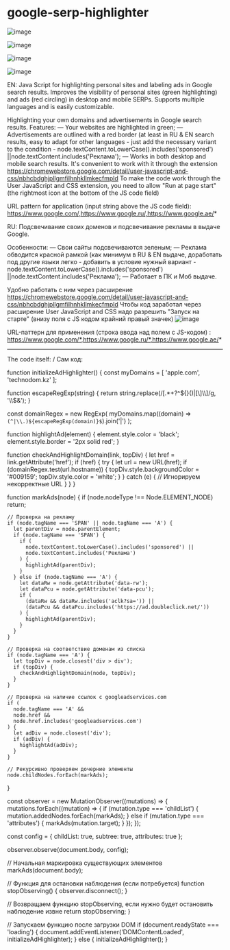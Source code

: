 # google-serp-highlighter

![image](https://github.com/user-attachments/assets/b72621f0-5b96-4b80-ba4d-994d1aa62176)

![image](https://github.com/user-attachments/assets/1e6de065-0c2f-4da6-a992-748121ce3e15)

![image](https://github.com/user-attachments/assets/d485197c-ade3-4b47-812d-a41fb014525e)

![image](https://github.com/user-attachments/assets/8afe9071-7676-4514-a2f7-da1a454b62e3)


EN:
Java Script for highlighting personal sites and labeling ads in Google search results. Improves the visibility of personal sites (green highlighting) and ads (red circling) in desktop and mobile SERPs. Supports multiple languages and is easily customizable.

Highlighting your own domains and advertisements in Google search results.
Features:
— Your websites are highlighted in green;
— Advertisements are outlined with a red border (at least in RU & EN search results, easy to adapt for other languages - just add the necessary variant to the condition - node.textContent.toLowerCase().includes('sponsored') ||node.textContent.includes('Реклама');
— Works in both desktop and mobile search results.
It's convenient to work with it through the extension https://chromewebstore.google.com/detail/user-javascript-and-css/nbhcbdghjpllgmfilhnhkllmkecfmpld
To make the code work through the User JavaScript and CSS extension, you need to allow "Run at page start" (the rightmost icon at the bottom of the JS code field)

URL pattern for application (input string above the JS code field):
https://www.google.com/,https://www.google.ru/,https://www.google.ae/*


RU:
Подсвечивание своих доменов и подсвечивание рекламы в выдаче Google.

Особенности:
— Свои сайты подсвечиваются зеленым;
— Реклама обводится красной рамкой (как минимум в RU & EN выдаче, доработать под другие языки легко - добавить в условие нужный вариант  - node.textContent.toLowerCase().includes('sponsored') ||node.textContent.includes('Реклама');
— Работает в ПК и Моб выдаче.

Удобно работать с ним через расширение https://chromewebstore.google.com/detail/user-javascript-and-css/nbhcbdghjpllgmfilhnhkllmkecfmpld
Чтобы код заработал через расширение User JavaScript and CSS надо разрешить "Запуск на старте" (внизу поля с JS кодом крайний правый значек)
![image](https://github.com/user-attachments/assets/5800a718-3042-4ce6-8949-036330ee21e6)



URL-паттерн для применения (строка ввода над полем с JS-кодом) : 
https://www.google.com/*,https://www.google.ru/*,https://www.google.ae/*


****************************************************************************

The code itself: / Сам код:

function initializeAdHighlighter() {
  const myDomains = [
    'apple.com',
    'technodom.kz'
  ];

  function escapeRegExp(string) {
    return string.replace(/[.*+?^${}()|[\]\\]/g, '\\$&');
  }

  const domainRegex = new RegExp(
    myDomains.map((domain) => `(^|\\.)${escapeRegExp(domain)}$`).join('|')
  );

  function highlightAd(element) {
    element.style.color = 'black';
    element.style.border = '2px solid red';
  }

  function checkAndHighlightDomain(link, topDiv) {
    let href = link.getAttribute('href');
    if (href) {
      try {
        let url = new URL(href);
        if (domainRegex.test(url.hostname)) {
          topDiv.style.backgroundColor = '#009159';
          topDiv.style.color = 'white';
        }
      } catch (e) {
        // Игнорируем некорректные URL
      }
    }
  }

  function markAds(node) {
    if (node.nodeType !== Node.ELEMENT_NODE) return;

    // Проверка на рекламу
    if (node.tagName === 'SPAN' || node.tagName === 'A') {
      let parentDiv = node.parentElement;
      if (node.tagName === 'SPAN') {
        if (
          node.textContent.toLowerCase().includes('sponsored') ||
          node.textContent.includes('Реклама')
        ) {
          highlightAd(parentDiv);
        }
      } else if (node.tagName === 'A') {
        let dataRw = node.getAttribute('data-rw');
        let dataPcu = node.getAttribute('data-pcu');
        if (
          (dataRw && dataRw.includes('aclk?sa=')) ||
          (dataPcu && dataPcu.includes('https://ad.doubleclick.net/'))
        ) {
          highlightAd(parentDiv);
        }
      }
    }

    // Проверка на соответствие доменам из списка
    if (node.tagName === 'A') {
      let topDiv = node.closest('div > div');
      if (topDiv) {
        checkAndHighlightDomain(node, topDiv);
      }
    }

    // Проверка на наличие ссылок с googleadservices.com
    if (
      node.tagName === 'A' &&
      node.href &&
      node.href.includes('googleadservices.com')
    ) {
      let adDiv = node.closest('div');
      if (adDiv) {
        highlightAd(adDiv);
      }
    }

    // Рекурсивно проверяем дочерние элементы
    node.childNodes.forEach(markAds);
  }

  const observer = new MutationObserver((mutations) => {
    mutations.forEach((mutation) => {
      if (mutation.type === 'childList') {
        mutation.addedNodes.forEach(markAds);
      } else if (mutation.type === 'attributes') {
        markAds(mutation.target);
      }
    });
  });

  const config = { childList: true, subtree: true, attributes: true };

  observer.observe(document.body, config);

  // Начальная маркировка существующих элементов
  markAds(document.body);

  // Функция для остановки наблюдения (если потребуется)
  function stopObserving() {
    observer.disconnect();
  }

  // Возвращаем функцию stopObserving, если нужно будет остановить наблюдение извне
  return stopObserving;
}

// Запускаем функцию после загрузки DOM
if (document.readyState === 'loading') {
  document.addEventListener('DOMContentLoaded', initializeAdHighlighter);
} else {
  initializeAdHighlighter();
}
